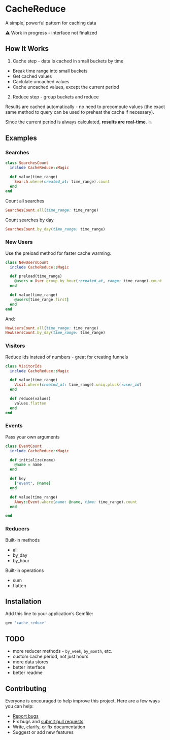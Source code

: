 # CacheReduce

A simple, powerful pattern for caching data

:warning: Work in progress - interface not finalized

## How It Works

1. Cache step - data is cached in small buckets by time
  - Break time range into small buckets
  - Get cached values
  - Caclulate uncached values
  - Cache uncached values, except the current period

2. Reduce step - group buckets and reduce

Results are cached automatically - no need to precompute values (the exact same method to query can be used to preheat the cache if necessary).

Since the current period is always calculated, **results are real-time**. :boom:

## Examples

### Searches

```ruby
class SearchesCount
  include CacheReduce::Magic

  def value(time_range)
    Search.where(created_at: time_range).count
  end
end
```

Count all searches

```ruby
SearchesCount.all(time_range: time_range)
```

Count searches by day

```ruby
SearchesCount.by_day(time_range: time_range)
```

### New Users

Use the preload method for faster cache warming.

```ruby
class NewUsersCount
  include CacheReduce::Magic

  def preload(time_range)
    @users = User.group_by_hour(:created_at, range: time_range).count
  end

  def value(time_range)
    @users[time_range.first]
  end
end
```

And:

```ruby
NewUsersCount.all(time_range: time_range)
NewUsersCount.by_day(time_range: time_range)
```

### Visitors

Reduce ids instead of numbers - great for creating funnels

```ruby
class VisitorIds
  include CacheReduce::Magic

  def value(time_range)
    Visit.where(created_at: time_range).uniq.pluck(:user_id)
  end

  def reduce(values)
    values.flatten
  end
end
```

### Events

Pass your own arguments

```ruby
class EventCount
  include CacheReduce::Magic

  def initialize(name)
    @name = name
  end

  def key
    ["event", @name]
  end

  def value(time_range)
    Ahoy::Event.where(name: @name, time: time_range).count
  end

end
```

### Reducers

Built-in methods

- all
- by_day
- by_hour

Built-in operations

- sum
- flatten

## Installation

Add this line to your application’s Gemfile:

```ruby
gem 'cache_reduce'
```

## TODO

- more reducer methods - `by_week`, `by_month`, etc.
- custom cache period, not just hours
- more data stores
- better interface
- better readme

## Contributing

Everyone is encouraged to help improve this project. Here are a few ways you can help:

- [Report bugs](https://github.com/ankane/cache_reduce/issues)
- Fix bugs and [submit pull requests](https://github.com/ankane/cache_reduce/pulls)
- Write, clarify, or fix documentation
- Suggest or add new features
